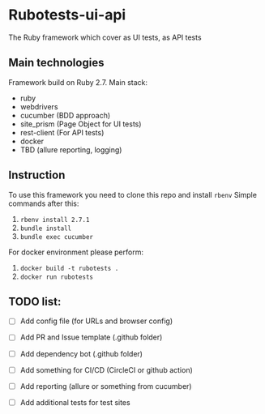 # Rubotests-ui-api

The Ruby framework which cover as UI tests, as API tests

## Main technologies

Framework build on Ruby 2.7. Main stack:
- ruby
- webdrivers
- cucumber (BDD approach)
- site_prism (Page Object for UI tests)
- rest-client (For API tests)
- docker
- TBD (allure reporting, logging)

## Instruction

To use this framework you need to clone this repo and install `rbenv`
Simple commands after this:
1. `rbenv install 2.7.1`
2. `bundle install`
3. `bundle exec cucumber`

For docker environment please perform:
1. `docker build -t rubotests .`
2. `docker run rubotests`

## TODO list:
- [ ] Add config file (for URLs and browser config)
- [ ] Add PR and Issue template (.github folder)
- [ ] Add dependency bot (.github folder)
- [ ] Add something for CI/CD (CircleCI or github action)
- [ ] Add reporting (allure or something from cucumber)
- [ ] Add additional tests for test sites

